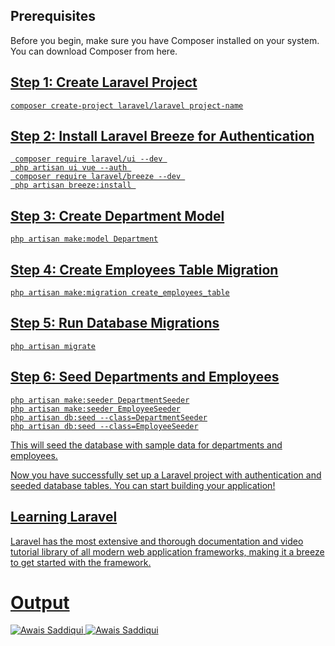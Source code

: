 ## Prerequisites
Before you begin, make sure you have Composer installed on your system. You can download Composer from here.<a href="https://getcomposer.org/download/">

## Step 1: Create Laravel Project
``` composer create-project laravel/laravel project-name ```
## Step 2: Install Laravel Breeze for Authentication
``` 
 composer require laravel/ui --dev 
 php artisan ui vue --auth 
 composer require laravel/breeze --dev 
 php artisan breeze:install 
```
## Step 3: Create Department Model
``` php artisan make:model Department ```

## Step 4: Create Employees Table Migration
``` php artisan make:migration create_employees_table ```

## Step 5: Run Database Migrations
``` php artisan migrate ```

## Step 6: Seed Departments and Employees
``` 
php artisan make:seeder DepartmentSeeder
php artisan make:seeder EmployeeSeeder
php artisan db:seed --class=DepartmentSeeder
php artisan db:seed --class=EmployeeSeeder

```
This will seed the database with sample data for departments and employees.

Now you have successfully set up a Laravel project with authentication and seeded database tables. You can start building your application!

## Learning Laravel
Laravel has the most extensive and thorough documentation and video tutorial library of all modern web application frameworks, making it a breeze to get started with the framework.
# Output
<img src="./Dashboard.png" alt="Awais Saddiqui">
<img src="./Dashboard2.png" alt="Awais Saddiqui">